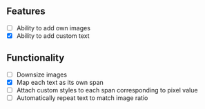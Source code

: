 ## Features

- [ ] Ability to add own images
- [x] Ability to add custom text

## Functionality

- [ ] Downsize images
- [x] Map each text as its own span
- [ ] Attach custom styles to each span corresponding to pixel value
- [ ] Automatically repeat text to match image ratio